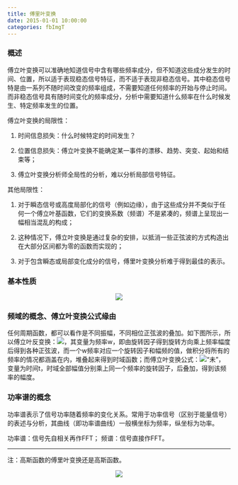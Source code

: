 ```yaml
---
title: 傅里叶变换
date: 2015-01-01 10:00:00
categories: fbImgT
---
```


<script type="text/javascript" src="http://cdn.mathjax.org/mathjax/latest/MathJax.js?config=default"></script>

<!--<img src="http://latex.codecogs.com/gif.latex? a^{i}"/>
<center><img src="{{ site.baseurl }}/images/pdBase/svm_smo1.png"></center>-->

### 概述

   傅立叶变换可以准确地知道信号中含有哪些频率成分，但不知道这些成分发生的时间、位置，所以适于表现稳态信号特征，而不适于表现非稳态信号。其中稳态信号特是由一系列不随时间改变的频率组成，不需要知道任何频率的开始与停止时间。而非稳态信号具有随时间变化的频率成分，分析中需要知道什么频率在什么时候发生、特定频率发生的位置。

傅立叶变换的局限性：

1. 时间信息损失：什么时候特定的时间发生？ 

2. 位置信息损失：傅立叶变换不能确定某一事件的漂移、趋势、突变、起始和结束等； 

3. 傅立叶变换分析师全局性的分析，难以分析局部信号特征。

其他局限性：

1. 对于瞬态信号或高度局部化的信号（例如边缘），由于这些成分并不类似于任何一个傅立叶基函数，它们的变换系数（频谱）不是紧凑的，频谱上呈现出一幅相当混乱的构成；

2. 这种情况下，傅立叶变换是通过复杂的安排，以抵消一些正弦波的方式构造出在大部分区间都为零的函数而实现的；

3. 对于包含瞬态或局部变化成分的信号，傅里叶变换分析难于得到最佳的表示。

### 基本性质

<center><img src="{{ site.baseurl }}/images/pdBase/ImgTrans_fo1.png"></center>

### 频域的概念、傅立叶变换公式缘由

   任何周期函数，都可以看作是不同振幅，不同相位正弦波的叠加。如下图所示，所以傅立叶反变换：<img src="http://latex.codecogs.com/gif.latex? f(t) = \frac{1}{{2\pi }}\int_{ - \infty }^\infty  {F(w)e^{jwt} dw}"/>，其变量为频率w，即由旋转因子得到旋转方向乘上频率幅度后得到各种正弦波，而一个w频率对应一个旋转因子和幅频的值，做积分将所有的频率的情况都涵盖在内，堆叠起来得到时域函数；而傅立叶变换公式：<img src="http://latex.codecogs.com/gif.latex? F(w) = \int_{ - \infty }^\infty  {f(t)e^{ - jwt} dt} "/>“未”，变量为时间t，时域全部幅值分别乘上同一个频率的旋转因子，后叠加，得到该频率的幅度。
	
### 功率谱的概念
   功率谱表示了信号功率随着频率的变化关系。常用于功率信号（区别于能量信号）的表述与分析，其曲线（即功率谱曲线）一般横坐标为频率，纵坐标为功率。

   功率谱：信号先自相关再作FFT；  频谱：信号直接作FFT。

---
注：高斯函数的傅里叶变换还是高斯函数。

<center><img src="{{ site.baseurl }}/images/pdBase/ImgTrans_fo2.png"></center>



